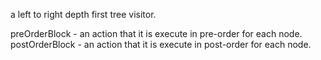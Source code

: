 a left to right depth first tree visitor.

preOrderBlock - an action that it is execute in pre-order for each node.
postOrderBlock - an action that it is execute in post-order for each node.